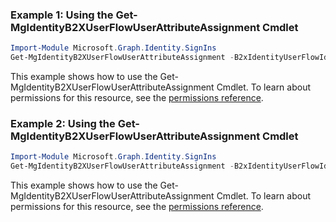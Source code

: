 ### Example 1: Using the Get-MgIdentityB2XUserFlowUserAttributeAssignment Cmdlet
```powershell
Import-Module Microsoft.Graph.Identity.SignIns
Get-MgIdentityB2XUserFlowUserAttributeAssignment -B2xIdentityUserFlowId $b2xIdentityUserFlowId
```
This example shows how to use the Get-MgIdentityB2XUserFlowUserAttributeAssignment Cmdlet.
To learn about permissions for this resource, see the [permissions reference](/graph/permissions-reference).
### Example 2: Using the Get-MgIdentityB2XUserFlowUserAttributeAssignment Cmdlet
```powershell
Import-Module Microsoft.Graph.Identity.SignIns
Get-MgIdentityB2XUserFlowUserAttributeAssignment -B2xIdentityUserFlowId $b2xIdentityUserFlowId -ExpandProperty "userAttribute" 
```
This example shows how to use the Get-MgIdentityB2XUserFlowUserAttributeAssignment Cmdlet.
To learn about permissions for this resource, see the [permissions reference](/graph/permissions-reference).
